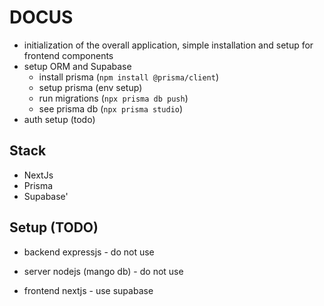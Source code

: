 # DOCUS

- initialization of the overall application, simple installation and setup for frontend components
- setup ORM and Supabase
  - install prisma (`npm install @prisma/client`)
  - setup prisma (env setup)
  - run migrations (`npx prisma db push`)
  - see prisma db (`npx prisma studio`)
- auth setup (todo)

## Stack

- NextJs
- Prisma
- Supabase'

## Setup (TODO)

- backend
expressjs - do not use

- server
nodejs (mango db) - do not use

- frontend
nextjs - use supabase
